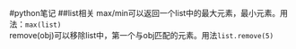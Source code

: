 #python笔记
##list相关
max/min可以返回一个list中的最大元素，最小元素。用法：```max(list)```   
remove(obj)可以移除list中，第一个与obj匹配的元素。用法```list.remove(5)```  
